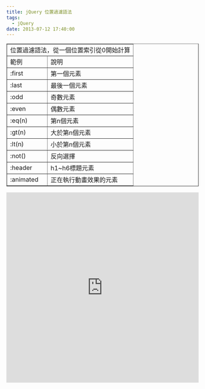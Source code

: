 ```yaml
---
title: jQuery 位置過濾語法
tags:
  - jQuery
date: 2013-07-12 17:40:00
---
```


<div><table border="1">                <tbody><tr>                        <td colspan="2">位置過濾語法，從一個位置索引從0開始計算</td>                    </tr><tr>                        <td>範例</td>                        <td>說明</td>                    </tr><tr>                        <td>:first</td>                        <td>第一個元素</td>                    </tr><tr>                        <td>:last</td>                        <td>最後一個元素</td>                    </tr><tr>                        <td>:odd</td>                        <td>奇數元素</td>                    </tr><tr>                        <td>:even</td>                        <td>偶數元素</td>                    </tr><tr>                        <td>:eq(n)</td>                        <td>第n個元素</td>                    </tr><tr>                        <td>:gt(n)</td>                        <td>大於第n個元素</td>                    </tr><tr>                        <td>:lt(n)</td>                        <td>小於第n個元素</td>                    </tr><tr>                        <td>:not()</td>                        <td>反向選擇</td>                    </tr><tr>                        <td>:header</td>                        <td>h1~h6標題元素</td>                    </tr><tr>                        <td>:animated</td>                        <td>正在執行動畫效果的元素</td>                    </tr></tbody>            </table></div>
<div><iframe allowfullscreen="allowfullscreen" frameborder="0" height="500" src="http://jsfiddle.net/hfuv7/embedded/js,html,result/presentation" width="100%"></iframe></div>
